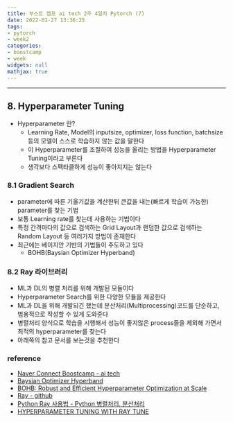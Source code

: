 ```yaml
---
title: 부스트 캠프 ai tech 2주 4일차 Pytorch (7)
date: 2022-01-27 13:36:25
tags:
- pytorch
- week2
categories:
- boostcamp
- week
widgets: null
mathjax: true
---
```

***
## 8. Hyperparameter Tuning
* Hyperparameter 란?
  * Learning Rate, Model의 inputsize, optimizer, loss function, batchsize 등의 모델이 스스로 학습하지 않는 값을 말한다
  * 이 Hyperparameter를 조절하여 성능을 올리는 방법을 Hyperparameter Tuning이라고 부른다
  * 생각보다 스펙타클하게 성능이 좋아지지는 않는다

### 8.1 Gradient Search
* parameter에 따른 기울기값을 계산한뒤 큰값을 내는(빠르게 학습이 가능한) parameter를 찾는 기법
* 보통 Learning rate를 찾는데 사용하는 기법이다
* 특정 간격마다의 값으로 검색하는 Grid Layout과 랜덤한 값으로 검색하는 Random Layout 등 여러가지 방법이 존재한다
* 최근에는 베이지안 기반의 기법들이 주도하고 있다
  * BOHB(Baysian Optimizer Hyperband)

### 8.2 Ray 라이브러리
* ML과 DL의 병렬 처리를 위해 개발된 모듈이다
* Hyperparameter Search를 위한 다양한 모듈을 제공한다
* ML과 DL을 위해 개발되긴 했는데 분산처리(Multiprocessing)코드를 단순하고, 범용적으로 작성할 수 있게 도와준다
* 병렬처리 양식으로 학습을 시행해서 성능이 좋지않은 process들을 제외해 가면서 최적의 hyperparameter를 찾는다
* 아래쪽의 참고 문서를 보는것을 추천한다

### reference
* [Naver Connect Boostcamp - ai tech](https://boostcamp.connect.or.kr/program_ai.html)
* [Baysian Optimizer Hyperband](https://github.com/automl/HpBandSter)
* [BOHB: Robust and Efficient Hyperparameter Optimization at Scale
](https://arxiv.org/pdf/1807.01774.pdf)
* [Ray - github](https://github.com/ray-project/ray)
* [Python Ray 사용법 - Python 병렬처리, 분산처리](https://zzsza.github.io/mlops/2021/01/03/python-ray/)
* [HYPERPARAMETER TUNING WITH RAY TUNE](https://pytorch.org/tutorials/beginner/hyperparameter_tuning_tutorial.html)